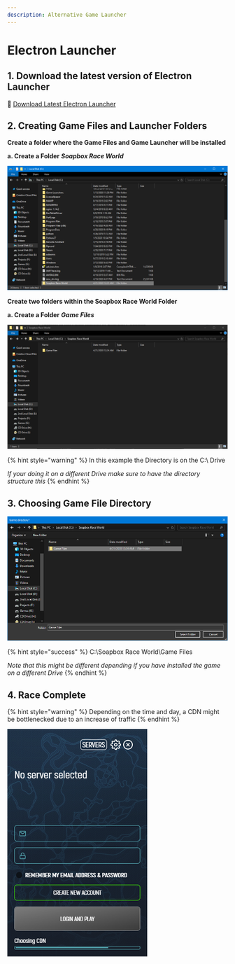 ```yaml
---
description: Alternative Game Launcher
---
```


# Electron Launcher

## 1. Download the latest version of Electron Launcher <a id="1-download-the-latest-version-of-windowsgsm"></a>

💾 [Download Latest Electron Launcher](https://launcher.sparkserver.eu/)

## **2. Creating Game Files and Launcher Folders**

**Create a folder where the Game Files and Game Launcher will be installed**

**a. Create a Folder** _**Soapbox Race World**_

![](../../.gitbook/assets/sbrw-create-a-parent-folder.PNG)

**Create two folders within the Soapbox Race World Folder**

**a. Create a Folder** _**Game Files**_

![](../../.gitbook/assets/sbrw-create-a-parent-folder-required-folders-electron.PNG)

{% hint style="warning" %}
In this example the Directory is on the C:\ Drive

_If your doing it on a different Drive make sure to have the directory structure this_
{% endhint %}

## **3. Choosing Game File Directory**

![](../../.gitbook/assets/sbrw-choose-a-directory-electron.PNG)

{% hint style="success" %}
C:\Soapbox Race World\Game Files

_Note that this might be different depending if you have installed the game on a different Drive_
{% endhint %}

## **4. Race Complete**

{% hint style="warning" %}
Depending on the time and day, a CDN might be bottlenecked due to an increase of traffic
{% endhint %}

![](../../.gitbook/assets/sbrw-installation-complete-electron.PNG)

